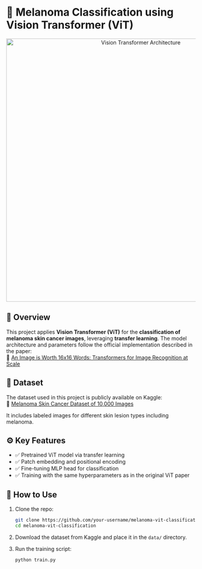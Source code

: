 
# 🧠 Melanoma Classification using Vision Transformer (ViT)

<p align="center">
  <img src="95936ad4-a2b4-4fd0-b249-85298fd0b000.png" alt="Vision Transformer Architecture" width="700"/>
</p>

## 📌 Overview

This project applies **Vision Transformer (ViT)** for the **classification of melanoma skin cancer images**, leveraging **transfer learning**. The model architecture and parameters follow the official implementation described in the paper:  
📄 [An Image is Worth 16x16 Words: Transformers for Image Recognition at Scale](https://arxiv.org/pdf/2010.11929)

## 📂 Dataset

The dataset used in this project is publicly available on Kaggle:  
🔗 [Melanoma Skin Cancer Dataset of 10,000 Images](https://www.kaggle.com/datasets/hasnainjaved/melanoma-skin-cancer-dataset-of-10000-images)

It includes labeled images for different skin lesion types including melanoma.

## ⚙️ Key Features

- ✅ Pretrained ViT model via transfer learning  
- ✅ Patch embedding and positional encoding  
- ✅ Fine-tuning MLP head for classification  
- ✅ Training with the same hyperparameters as in the original ViT paper

## 🚀 How to Use

1. Clone the repo:
   ```bash
   git clone https://github.com/your-username/melanoma-vit-classification.git
   cd melanoma-vit-classification
   ```

2. Download the dataset from Kaggle and place it in the `data/` directory.

3. Run the training script:
   ```bash
   python train.py
   ```
